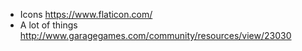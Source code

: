 * Icons https://www.flaticon.com/ 
* A lot of things http://www.garagegames.com/community/resources/view/23030
